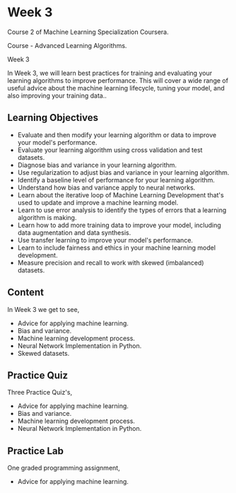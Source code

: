 # Week 3

Course 2 of Machine Learning Specialization Coursera.

Course - Advanced Learning Algorithms.

Week 3
 
In Week 3, we will learn best practices for training and evaluating your learning algorithms to improve performance. This will cover a wide range of useful advice about the machine learning lifecycle, tuning your model, and also improving your training data..

## Learning Objectives

* Evaluate and then modify your learning algorithm or data to improve your model's performance.
* Evaluate your learning algorithm using cross validation and test datasets.
* Diagnose bias and variance in your learning algorithm.
* Use regularization to adjust bias and variance in your learning algorithm.
* Identify a baseline level of performance for your learning algorithm.
* Understand how bias and variance apply to neural networks.
* Learn about the iterative loop of Machine Learning Development that's used to update and improve a machine learning model.
* Learn to use error analysis to identify the types of errors that a learning algorithm is making.
* Learn how to add more training data to improve your model, including data augmentation and data synthesis.
* Use transfer learning to improve your model's performance.
* Learn to include fairness and ethics in your machine learning model development.
* Measure precision and recall to work with skewed (imbalanced) datasets.

## Content

In Week 3 we get to see,
 
* Advice for applying machine learning.
* Bias and variance.
* Machine learning development process.
* Neural Network Implementation in Python.
* Skewed datasets.

## Practice Quiz

Three Practice Quiz's,

* Advice for applying machine learning.
* Bias and variance.
* Machine learning development process.
* Neural Network Implementation in Python.


## Practice Lab

One graded programming assignment,

* Advice for applying machine learning.

